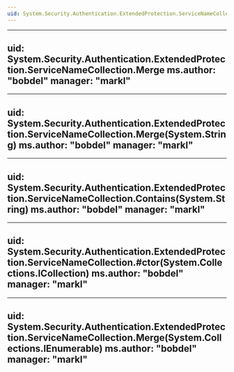 ```yaml
---
uid: System.Security.Authentication.ExtendedProtection.ServiceNameCollection
---
```


---
uid: System.Security.Authentication.ExtendedProtection.ServiceNameCollection.Merge
ms.author: "bobdel"
manager: "markl"
---

---
uid: System.Security.Authentication.ExtendedProtection.ServiceNameCollection.Merge(System.String)
ms.author: "bobdel"
manager: "markl"
---

---
uid: System.Security.Authentication.ExtendedProtection.ServiceNameCollection.Contains(System.String)
ms.author: "bobdel"
manager: "markl"
---

---
uid: System.Security.Authentication.ExtendedProtection.ServiceNameCollection.#ctor(System.Collections.ICollection)
ms.author: "bobdel"
manager: "markl"
---

---
uid: System.Security.Authentication.ExtendedProtection.ServiceNameCollection.Merge(System.Collections.IEnumerable)
ms.author: "bobdel"
manager: "markl"
---
